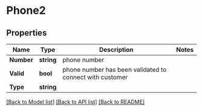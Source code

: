 # Phone2

## Properties

Name | Type | Description | Notes
------------ | ------------- | ------------- | -------------
**Number** | **string** | phone number | 
**Valid** | **bool** | phone number has been validated to connect with customer | 
**Type** | **string** |  | 

[[Back to Model list]](../README.md#documentation-for-models) [[Back to API list]](../README.md#documentation-for-api-endpoints) [[Back to README]](../README.md)


